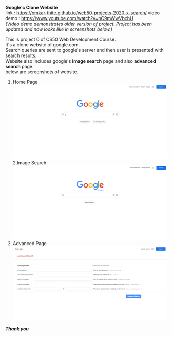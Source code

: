 **Google'c Clone Website**  
link : https://omkar-thite.github.io/web50-projects-2020-x-search/
video demo : https://www.youtube.com/watch?v=hC9mWwVbchU  
*(Video demo demonstrates older version of project. Project has been updated and now looks like in screenshots below.)*
  
This is project 0 of CS50 Web Development Course.  
It's a clone website of google.com.  
Search queries are sent to google's server and then user is presented with search results.  
Website also includes google's **image search** page and also **advanced search** page.  
below are screenshots of website.

1. Home Page  
![alt text](https://github.com/noobdv18/web50-projects-2020-x-search/blob/master/screenshots/homepage.png)  
2.Image Search
![alt text](https://github.com/noobdv18/web50-projects-2020-x-search/blob/master/screenshots/images.png)  
3. Advanced Page
![alt text](https://github.com/noobdv18/web50-projects-2020-x-search/blob/master/screenshots/advanced.png)
  
***Thank you***



